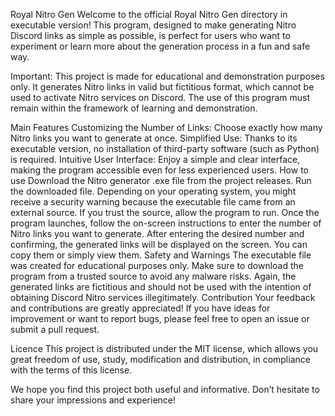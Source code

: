 Royal Nitro Gen
Welcome to the official Royal Nitro Gen directory in executable version! This program, designed to make generating Nitro Discord links as simple as possible, is perfect for users who want to experiment or learn more about the generation process in a fun and safe way.

Important: This project is made for educational and demonstration purposes only. It generates Nitro links in valid but fictitious format, which cannot be used to activate Nitro services on Discord. The use of this program must remain within the framework of learning and demonstration.

Main Features
Customizing the Number of Links: Choose exactly how many Nitro links you want to generate at once.
Simplified Use: Thanks to its executable version, no installation of third-party software (such as Python) is required.
Intuitive User Interface: Enjoy a simple and clear interface, making the program accessible even for less experienced users.
How to use
Download the Nitro generator .exe file from the project releases.
Run the downloaded file. Depending on your operating system, you might receive a security warning because the executable file came from an external source. If you trust the source, allow the program to run.
Once the program launches, follow the on-screen instructions to enter the number of Nitro links you want to generate.
After entering the desired number and confirming, the generated links will be displayed on the screen. You can copy them or simply view them.
Safety and Warnings
The executable file was created for educational purposes only. Make sure to download the program from a trusted source to avoid any malware risks.
Again, the generated links are fictitious and should not be used with the intention of obtaining Discord Nitro services illegitimately.
Contribution
Your feedback and contributions are greatly appreciated! If you have ideas for improvement or want to report bugs, please feel free to open an issue or submit a pull request.

Licence
This project is distributed under the MIT license, which allows you great freedom of use, study, modification and distribution, in compliance with the terms of this license.

We hope you find this project both useful and informative. Don’t hesitate to share your impressions and experience!

